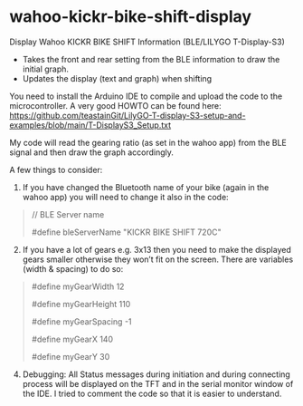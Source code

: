 # wahoo-kickr-bike-shift-display
Display Wahoo KICKR BIKE SHIFT Information (BLE/LILYGO T-Display-S3)

- Takes the front and rear setting from the BLE information to draw the initial graph.
- Updates the display (text and graph) when shifting


You need to install the Arduino IDE to compile and upload the code to the microcontroller. A very good HOWTO can be found here:
https://github.com/teastainGit/LilyGO-T-display-S3-setup-and-examples/blob/main/T-DisplayS3_Setup.txt

My code will read the gearing ratio (as set in the wahoo app) from the BLE signal and then draw the graph accordingly. 

A few things to consider:

1. If you have changed the Bluetooth name of your bike (again in the wahoo app) you will need to change it also in the code:

> // BLE Server name
> 
> #define bleServerName "KICKR BIKE SHIFT 720C"

2. If you have a lot of gears e.g. 3x13 then you need to make the displayed gears smaller otherwise they won’t fit on the screen. There are variables (width & spacing) to do so:

> #define myGearWidth 12
> 
> #define myGearHeight 110
> 
> #define myGearSpacing -1
> 
> #define myGearX 140
> 
> #define myGearY 30

4. Debugging: All Status messages during initiation and during connecting process will be displayed on the TFT and in the serial monitor window of the IDE. I tried to comment the code so that it is easier to understand.
